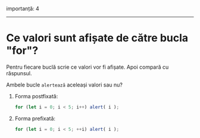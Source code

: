 importanță: 4

---

# Ce valori sunt afișate de către bucla "for"?

Pentru fiecare buclă scrie ce valori vor fi afișate. Apoi compară cu răspunsul.

Ambele bucle `alertează` aceleași valori sau nu?

1. Forma postfixată:

    ```js
    for (let i = 0; i < 5; i++) alert( i );
    ```
2. Forma prefixată:

    ```js
    for (let i = 0; i < 5; ++i) alert( i );
    ```